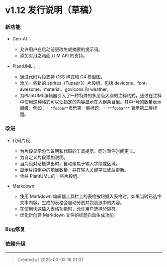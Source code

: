 # v1.12 发行说明（草稿）

### 新功能
* Gen-AI：
	* 允许用户在启动前更改生成摘要的提示词。
	* 添加对月之暗面 LLM API 的支持。

* PlantUML： 
	* 通过代码片段支持 CSS 样式和 C4 模型图。
	* 添加一些新的 sprites（Tupadr3）片段组，包括 devicons、font-awesome、material、govicons 和 weather。
	* 为PlantUML编辑器引入了一种特殊的多层级大纲的注释格式，通过在注释中使用这种格式可以让指定的内容显示在大纲条目里。其中`*`号的数量表示层级，例如：`' *foobar*`表示第一层标题，`' **foobar**` 表示第二层标题。
	

### 改进

* 代码片段
	* 为片段显示包含说明和代码的工具提示，同时暂停时间更长。
	* 为自定义片段添加说明。
	* 当片段对话框弹出时，自动聚焦于输入字段或区域。
	* 显示片段组中的项目数量，并在输入关键字过滤后更新。
	* 合并 PlantUML 的一些片段组。

* Markdown
	* 使用 Markdown 编辑器工具栏上的表格按钮插入表格时，如果当时已选中文本内容，生成的表格会自动分割并包裹选中的内容。
	* 在使用快速插入表格功能时，允许用户选择分隔符。
	* 优化新创建 Markdown 文件的标题自动生成功能。


### Bug修复

### 依赖升级

---
> Created at 2025-03-08 16:01:07
